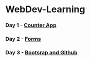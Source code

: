 # WebDev-Learning

### Day 1 - [Counter App](Day1) 
### Day 2 - [Forms](Day2)
### Day 3 - [Bootsrap and Github](Day3)
